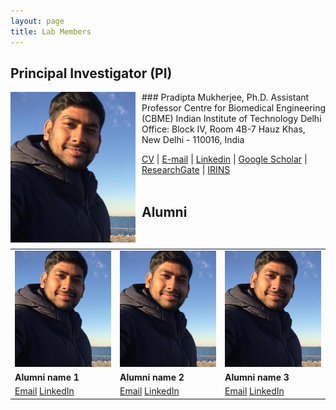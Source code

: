 ```yaml
---
layout: page
title: Lab Members
---
```


## Principal Investigator (PI)

<img style="float: left; margin:0 10px 10px 0" src="/images/Headshot_Mukherjee.jpg" width="200"/>
### Pradipta Mukherjee, Ph.D.   
Assistant Professor   
Centre for Biomedical Engineering (CBME)   
Indian Institute of Technology Delhi   
Office: Block IV, Room 4B-7   
Hauz Khas, New Delhi - 110016, India
  
[CV](/PDF/CV_PradiptaMukherjee.pdf) | [E-mail](mailto:pmukherjee@cbme.iitd.ac.in) |  [Linkedin](https://www.linkedin.com/in/pmukherjee-iitd/) | [Google Scholar](https://scholar.google.co.jp/citations?hl=en&user=MUwLzbEAAAAJ&view_op=list_works) | [ResearchGate](https://www.researchgate.net/profile/Pradipta-Mukherjee) | [IRINS](https://iitd.irins.org/profile/508557)
<br/>
<br/>

## Alumni

| | | |
|---|---|---|
| ![PI Image](/images/Headshot_Mukherjee.jpg) | ![PI Image](/images/Headshot_Mukherjee.jpg) | ![PI Image](/images/Headshot_Mukherjee.jpg) |
| **Alumni name 1** | **Alumni name 2** | **Alumni name 3** |
| [Email](mailto:alumni1@email.com) [LinkedIn](https://www.linkedin.com/in/alumni1) | [Email](mailto:alumni1@email.com) [LinkedIn](https://www.linkedin.com/in/alumni1) | [Email](mailto:alumni1@email.com) [LinkedIn](https://www.linkedin.com/in/alumni1) |

